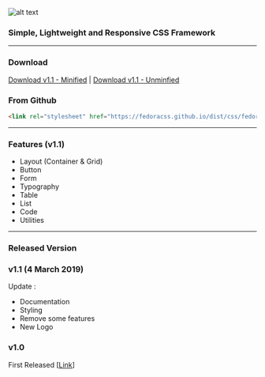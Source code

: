 ![alt text](https://fedoracss.github.io/dist/fedoracss-logo-lg.png "New Fedoracss Logo")
### Simple, Lightweight and Responsive CSS Framework
***
### Download
[Download v1.1 - Minified](https://fedoracss.github.io/dist/css/fedora.min.css) | [Download v1.1 - Unminfied](https://fedoracss.github.io/dist/css/fedora.css)
### From Github
```html
<link rel="stylesheet" href="https://fedoracss.github.io/dist/css/fedora.min.css" type="text/css">
```
***
### Features (v1.1)
* Layout (Container & Grid)
* Button
* Form
* Typography
* Table
* List
* Code
* Utilities
***
### Released Version
### v1.1 (4 March 2019)
Update :
* Documentation
* Styling
* Remove some features 
* New Logo

### v1.0
First Released [[Link](https://fedoracss.github.io/docs/v1.0)]
